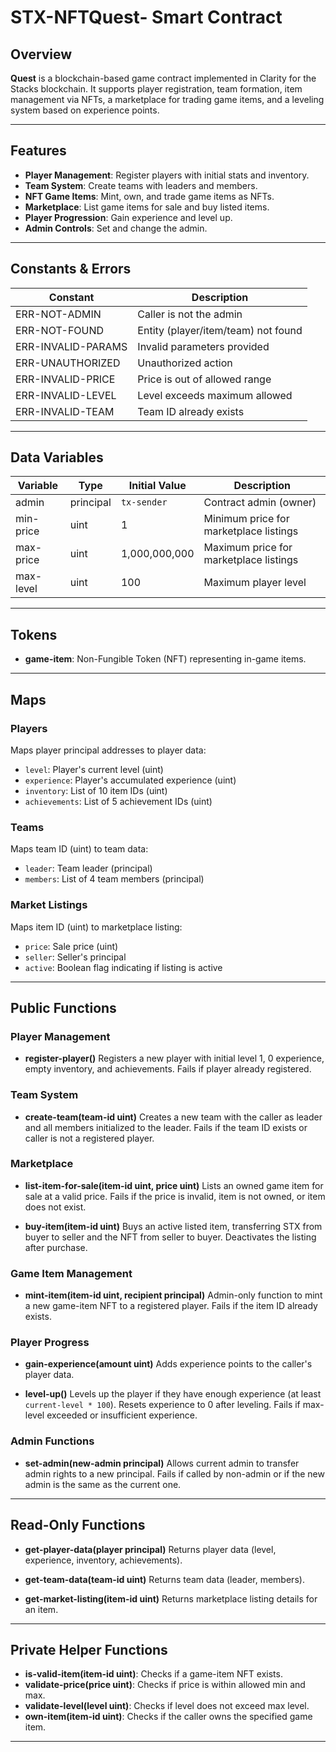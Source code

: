 
# STX-NFTQuest- Smart Contract

## Overview

**Quest** is a blockchain-based game contract implemented in Clarity for the Stacks blockchain. It supports player registration, team formation, item management via NFTs, a marketplace for trading game items, and a leveling system based on experience points.

---

## Features

* **Player Management**: Register players with initial stats and inventory.
* **Team System**: Create teams with leaders and members.
* **NFT Game Items**: Mint, own, and trade game items as NFTs.
* **Marketplace**: List game items for sale and buy listed items.
* **Player Progression**: Gain experience and level up.
* **Admin Controls**: Set and change the admin.

---

## Constants & Errors

| Constant           | Description                         |
| ------------------ | ----------------------------------- |
| ERR-NOT-ADMIN      | Caller is not the admin             |
| ERR-NOT-FOUND      | Entity (player/item/team) not found |
| ERR-INVALID-PARAMS | Invalid parameters provided         |
| ERR-UNAUTHORIZED   | Unauthorized action                 |
| ERR-INVALID-PRICE  | Price is out of allowed range       |
| ERR-INVALID-LEVEL  | Level exceeds maximum allowed       |
| ERR-INVALID-TEAM   | Team ID already exists              |

---

## Data Variables

| Variable  | Type      | Initial Value | Description                            |
| --------- | --------- | ------------- | -------------------------------------- |
| admin     | principal | `tx-sender`   | Contract admin (owner)                 |
| min-price | uint      | 1             | Minimum price for marketplace listings |
| max-price | uint      | 1,000,000,000 | Maximum price for marketplace listings |
| max-level | uint      | 100           | Maximum player level                   |

---

## Tokens

* **game-item**: Non-Fungible Token (NFT) representing in-game items.

---

## Maps

### Players

Maps player principal addresses to player data:

* `level`: Player's current level (uint)
* `experience`: Player's accumulated experience (uint)
* `inventory`: List of 10 item IDs (uint)
* `achievements`: List of 5 achievement IDs (uint)

### Teams

Maps team ID (uint) to team data:

* `leader`: Team leader (principal)
* `members`: List of 4 team members (principal)

### Market Listings

Maps item ID (uint) to marketplace listing:

* `price`: Sale price (uint)
* `seller`: Seller's principal
* `active`: Boolean flag indicating if listing is active

---

## Public Functions

### Player Management

* **register-player()**
  Registers a new player with initial level 1, 0 experience, empty inventory, and achievements. Fails if player already registered.

### Team System

* **create-team(team-id uint)**
  Creates a new team with the caller as leader and all members initialized to the leader. Fails if the team ID exists or caller is not a registered player.

### Marketplace

* **list-item-for-sale(item-id uint, price uint)**
  Lists an owned game item for sale at a valid price. Fails if the price is invalid, item is not owned, or item does not exist.

* **buy-item(item-id uint)**
  Buys an active listed item, transferring STX from buyer to seller and the NFT from seller to buyer. Deactivates the listing after purchase.

### Game Item Management

* **mint-item(item-id uint, recipient principal)**
  Admin-only function to mint a new game-item NFT to a registered player. Fails if the item ID already exists.

### Player Progress

* **gain-experience(amount uint)**
  Adds experience points to the caller's player data.

* **level-up()**
  Levels up the player if they have enough experience (at least `current-level * 100`). Resets experience to 0 after leveling. Fails if max-level exceeded or insufficient experience.

### Admin Functions

* **set-admin(new-admin principal)**
  Allows current admin to transfer admin rights to a new principal. Fails if called by non-admin or if the new admin is the same as the current one.

---

## Read-Only Functions

* **get-player-data(player principal)**
  Returns player data (level, experience, inventory, achievements).

* **get-team-data(team-id uint)**
  Returns team data (leader, members).

* **get-market-listing(item-id uint)**
  Returns marketplace listing details for an item.

---

## Private Helper Functions

* **is-valid-item(item-id uint)**: Checks if a game-item NFT exists.
* **validate-price(price uint)**: Checks if price is within allowed min and max.
* **validate-level(level uint)**: Checks if level does not exceed max level.
* **own-item(item-id uint)**: Checks if the caller owns the specified game item.

---
